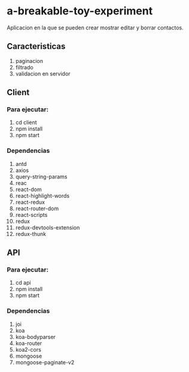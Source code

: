 # a-breakable-toy-experiment
Aplicacion en la que se pueden crear mostrar editar y borrar contactos.

## Caracteristicas
1. paginacion
2. filtrado
3. validacion en servidor

## Client
### Para ejecutar:
1. cd client
2. npm install
3. npm start
### Dependencias
1. antd
2. axios
3. query-string-params
4. reac
5. react-dom
6. react-highlight-words
7. react-redux
8. react-router-dom
9. react-scripts
10. redux
11. redux-devtools-extension
12. redux-thunk

## API

### Para ejecutar:
1. cd api
2. npm install
3. npm start
### Dependencias
1. joi
2. koa
3. koa-bodyparser
4. koa-router
5. koa2-cors
6. mongoose
7. mongoose-paginate-v2
